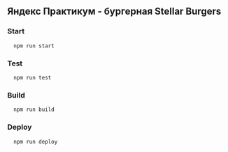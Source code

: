 ## Яндекс Практикум - бургерная Stellar Burgers

### Start

```
  npm run start
```


### Test

```
  npm run test
```


### Build

```
  npm run build
```
### Deploy

```
  npm run deploy
```

